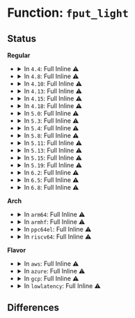 # Function: <code>fput_light</code>

## Status
<b>Regular</b>
<ul>
<li>
<details>
<summary>In <code>4.4</code>: Full Inline ⚠️</summary>

**Collision:** Unique Static

**Inline:** Full

**Transformation:** False

**Instances:**

```
In net/socket.c (ffffffff816fd5cf)
Location: include/linux/file.h:24
Inline: True
Inline callers:
  - net/socket.c:SYSC_accept4
  - net/socket.c:SYSC_getsockname
  - net/socket.c:SYSC_getpeername
  - net/socket.c:SYSC_getpeername
  - net/socket.c:SYSC_recvfrom
  - net/socket.c:SYSC_bind
  - net/socket.c:SYSC_connect
  - net/socket.c:SYSC_sendto
  - net/socket.c:__sys_sendmsg
  - net/socket.c:__sys_sendmmsg
  - net/socket.c:__sys_recvmsg
  - net/socket.c:__sys_recvmmsg
  - net/socket.c:SyS_socketcall
  - net/socket.c:SyS_socketcall
```
</details>
</li>
<li>
<details>
<summary>In <code>4.8</code>: Full Inline ⚠️</summary>

**Collision:** Unique Static

**Inline:** Full

**Transformation:** False

**Instances:**

```
In net/socket.c (ffffffff817667b4)
Location: include/linux/file.h:24
Inline: True
Inline callers:
  - net/socket.c:SyS_socketcall
  - net/socket.c:SyS_socketcall
  - net/socket.c:SyS_socketcall
  - net/socket.c:__sys_recvmmsg
  - net/socket.c:__sys_recvmsg
  - net/socket.c:__sys_sendmmsg
  - net/socket.c:__sys_sendmsg
  - net/socket.c:SYSC_recvfrom
  - net/socket.c:SYSC_sendto
  - net/socket.c:SYSC_getpeername
  - net/socket.c:SYSC_getpeername
  - net/socket.c:SYSC_getsockname
  - net/socket.c:SYSC_connect
  - net/socket.c:SYSC_accept4
  - net/socket.c:SYSC_bind
```
</details>
</li>
<li>
<details>
<summary>In <code>4.10</code>: Full Inline ⚠️</summary>

**Collision:** Unique Static

**Inline:** Full

**Transformation:** False

**Instances:**

```
In net/socket.c (ffffffff81793834)
Location: include/linux/file.h:24
Inline: True
Inline callers:
  - net/socket.c:SyS_socketcall
  - net/socket.c:SyS_socketcall
  - net/socket.c:SyS_socketcall
  - net/socket.c:__sys_recvmmsg
  - net/socket.c:__sys_recvmsg
  - net/socket.c:__sys_sendmmsg
  - net/socket.c:__sys_sendmsg
  - net/socket.c:SYSC_recvfrom
  - net/socket.c:SYSC_sendto
  - net/socket.c:SYSC_getpeername
  - net/socket.c:SYSC_getpeername
  - net/socket.c:SYSC_getsockname
  - net/socket.c:SYSC_connect
  - net/socket.c:SYSC_accept4
  - net/socket.c:SYSC_bind
```
</details>
</li>
<li>
<details>
<summary>In <code>4.13</code>: Full Inline ⚠️</summary>

**Collision:** Unique Static

**Inline:** Full

**Transformation:** False

**Instances:**

```
In net/socket.c (ffffffff817b1cb0)
Location: include/linux/file.h:24
Inline: True
Inline callers:
  - net/socket.c:SyS_socketcall
  - net/socket.c:SyS_socketcall
  - net/socket.c:__sys_recvmmsg
  - net/socket.c:__sys_recvmsg
  - net/socket.c:__sys_sendmmsg
  - net/socket.c:__sys_sendmsg
  - net/socket.c:SYSC_recvfrom
  - net/socket.c:SYSC_sendto
  - net/socket.c:SYSC_getpeername
  - net/socket.c:SYSC_getpeername
  - net/socket.c:SYSC_getsockname
  - net/socket.c:SYSC_connect
  - net/socket.c:SYSC_accept4
  - net/socket.c:SYSC_bind
```
</details>
</li>
<li>
<details>
<summary>In <code>4.15</code>: Full Inline ⚠️</summary>

**Collision:** Unique Static

**Inline:** Full

**Transformation:** False

**Instances:**

```
In net/socket.c (ffffffff81829e47)
Location: include/linux/file.h:25
Inline: True
Inline callers:
  - net/socket.c:SyS_socketcall
  - net/socket.c:SyS_socketcall
  - net/socket.c:__sys_recvmmsg
  - net/socket.c:__sys_recvmsg
  - net/socket.c:__sys_sendmmsg
  - net/socket.c:__sys_sendmsg
  - net/socket.c:SYSC_recvfrom
  - net/socket.c:SYSC_sendto
  - net/socket.c:SYSC_getpeername
  - net/socket.c:SYSC_getpeername
  - net/socket.c:SYSC_getsockname
  - net/socket.c:SYSC_connect
  - net/socket.c:SYSC_accept4
  - net/socket.c:SYSC_bind
```
</details>
</li>
<li>
<details>
<summary>In <code>4.18</code>: Full Inline ⚠️</summary>

**Collision:** Unique Static

**Inline:** Full

**Transformation:** False

**Instances:**

```
In net/socket.c (ffffffff81873ce0)
Location: include/linux/file.h:25
Inline: True
Inline callers:
  - net/socket.c:__sys_recvmmsg
  - net/socket.c:__sys_recvmsg
  - net/socket.c:__sys_sendmmsg
  - net/socket.c:__sys_sendmsg
  - net/socket.c:__sys_shutdown
  - net/socket.c:__sys_getsockopt
  - net/socket.c:__sys_setsockopt
  - net/socket.c:__sys_recvfrom
  - net/socket.c:__sys_sendto
  - net/socket.c:__sys_getpeername
  - net/socket.c:__sys_getpeername
  - net/socket.c:__sys_getsockname
  - net/socket.c:__sys_connect
  - net/socket.c:__sys_accept4
  - net/socket.c:__sys_listen
  - net/socket.c:__sys_bind
```
</details>
</li>
<li>
<details>
<summary>In <code>5.0</code>: Full Inline ⚠️</summary>

**Collision:** Unique Static

**Inline:** Full

**Transformation:** False

**Instances:**

```
In net/socket.c (ffffffff81892ca2)
Location: include/linux/file.h:27
Inline: True
Inline callers:
  - net/socket.c:do_recvmmsg
  - net/socket.c:__sys_recvmsg
  - net/socket.c:__sys_sendmmsg
  - net/socket.c:__sys_sendmsg
  - net/socket.c:__sys_shutdown
  - net/socket.c:__sys_getsockopt
  - net/socket.c:__sys_setsockopt
  - net/socket.c:__sys_recvfrom
  - net/socket.c:__sys_sendto
  - net/socket.c:__sys_getpeername
  - net/socket.c:__sys_getpeername
  - net/socket.c:__sys_getsockname
  - net/socket.c:__sys_connect
  - net/socket.c:__sys_accept4
  - net/socket.c:__sys_listen
  - net/socket.c:__sys_bind
```
</details>
</li>
<li>
<details>
<summary>In <code>5.3</code>: Full Inline ⚠️</summary>

**Collision:** Unique Static

**Inline:** Full

**Transformation:** False

**Instances:**

```
In net/socket.c (ffffffff818dcf84)
Location: include/linux/file.h:28
Inline: True
Inline callers:
  - net/socket.c:do_recvmmsg
  - net/socket.c:__sys_recvmsg
  - net/socket.c:__sys_sendmmsg
  - net/socket.c:__sys_sendmsg
  - net/socket.c:__sys_shutdown
  - net/socket.c:__sys_getsockopt
  - net/socket.c:__sys_setsockopt
  - net/socket.c:__sys_recvfrom
  - net/socket.c:__sys_sendto
  - net/socket.c:__sys_getpeername
  - net/socket.c:__sys_getpeername
  - net/socket.c:__sys_getsockname
  - net/socket.c:__sys_connect
  - net/socket.c:__sys_accept4
  - net/socket.c:__sys_listen
  - net/socket.c:__sys_bind
```
</details>
</li>
<li>
<details>
<summary>In <code>5.4</code>: Full Inline ⚠️</summary>

**Collision:** Unique Static

**Inline:** Full

**Transformation:** False

**Instances:**

```
In net/socket.c (ffffffff8190dc93)
Location: include/linux/file.h:28
Inline: True
Inline callers:
  - net/socket.c:do_recvmmsg
  - net/socket.c:__sys_recvmsg
  - net/socket.c:__sys_sendmmsg
  - net/socket.c:__sys_sendmsg
  - net/socket.c:__sys_shutdown
  - net/socket.c:__sys_getsockopt
  - net/socket.c:__sys_setsockopt
  - net/socket.c:__sys_recvfrom
  - net/socket.c:__sys_sendto
  - net/socket.c:__sys_getpeername
  - net/socket.c:__sys_getpeername
  - net/socket.c:__sys_getsockname
  - net/socket.c:__sys_connect
  - net/socket.c:__sys_accept4
  - net/socket.c:__sys_listen
  - net/socket.c:__sys_bind
```
</details>
</li>
<li>
<details>
<summary>In <code>5.8</code>: Full Inline ⚠️</summary>

**Collision:** Unique Static

**Inline:** Full

**Transformation:** False

**Instances:**

```
In net/socket.c (ffffffff819e2213)
Location: include/linux/file.h:29
Inline: True
Inline callers:
  - net/socket.c:do_recvmmsg
  - net/socket.c:__sys_recvmsg
  - net/socket.c:__sys_sendmmsg
  - net/socket.c:__sys_sendmsg
  - net/socket.c:__sys_shutdown
  - net/socket.c:__sys_getsockopt
  - net/socket.c:__sys_setsockopt
  - net/socket.c:__sys_recvfrom
  - net/socket.c:__sys_sendto
  - net/socket.c:__sys_getpeername
  - net/socket.c:__sys_getpeername
  - net/socket.c:__sys_getsockname
  - net/socket.c:__sys_listen
  - net/socket.c:__sys_bind
```
</details>
</li>
<li>
<details>
<summary>In <code>5.11</code>: Full Inline ⚠️</summary>

**Collision:** Unique Static

**Inline:** Full

**Transformation:** False

**Instances:**

```
In net/socket.c (ffffffff819e1eb2)
Location: include/linux/file.h:30
Inline: True
Inline callers:
  - net/socket.c:do_recvmmsg
  - net/socket.c:__sys_recvmsg
  - net/socket.c:__sys_sendmmsg
  - net/socket.c:__sys_sendmsg
  - net/socket.c:__sys_shutdown
  - net/socket.c:__sys_getsockopt
  - net/socket.c:__sys_setsockopt
  - net/socket.c:__sys_recvfrom
  - net/socket.c:__sys_sendto
  - net/socket.c:__sys_getpeername
  - net/socket.c:__sys_getpeername
  - net/socket.c:__sys_getsockname
  - net/socket.c:__sys_listen
  - net/socket.c:__sys_bind
```
</details>
</li>
<li>
<details>
<summary>In <code>5.13</code>: Full Inline ⚠️</summary>

**Collision:** Unique Static

**Inline:** Full

**Transformation:** False

**Instances:**

```
In net/socket.c (ffffffff819c7f12)
Location: include/linux/file.h:30
Inline: True
Inline callers:
  - net/socket.c:do_recvmmsg
  - net/socket.c:__sys_recvmsg
  - net/socket.c:__sys_sendmmsg
  - net/socket.c:__sys_sendmsg
  - net/socket.c:__sys_shutdown
  - net/socket.c:__sys_getsockopt
  - net/socket.c:__sys_setsockopt
  - net/socket.c:__sys_recvfrom
  - net/socket.c:__sys_sendto
  - net/socket.c:__sys_getpeername
  - net/socket.c:__sys_getpeername
  - net/socket.c:__sys_getsockname
  - net/socket.c:__sys_listen
  - net/socket.c:__sys_bind
```
</details>
</li>
<li>
<details>
<summary>In <code>5.15</code>: Full Inline ⚠️</summary>

**Collision:** Unique Static

**Inline:** Full

**Transformation:** False

**Instances:**

```
In net/socket.c (ffffffff81a77262)
Location: include/linux/file.h:30
Inline: True
Inline callers:
  - net/socket.c:do_recvmmsg
  - net/socket.c:__sys_recvmsg
  - net/socket.c:__sys_sendmmsg
  - net/socket.c:__sys_sendmsg
  - net/socket.c:__sys_shutdown
  - net/socket.c:__sys_getsockopt
  - net/socket.c:__sys_setsockopt
  - net/socket.c:__sys_recvfrom
  - net/socket.c:__sys_sendto
  - net/socket.c:__sys_getpeername
  - net/socket.c:__sys_getpeername
  - net/socket.c:__sys_getsockname
  - net/socket.c:__sys_listen
  - net/socket.c:__sys_bind
```
</details>
</li>
<li>
<details>
<summary>In <code>5.19</code>: Full Inline ⚠️</summary>

**Collision:** Unique Static

**Inline:** Full

**Transformation:** False

**Instances:**

```
In net/socket.c (ffffffff81bea583)
Location: include/linux/file.h:29
Inline: True
Inline callers:
  - net/socket.c:do_recvmmsg
  - net/socket.c:__sys_recvmsg
  - net/socket.c:__sys_sendmmsg
  - net/socket.c:__sys_sendmsg
  - net/socket.c:__sys_shutdown
  - net/socket.c:__sys_getsockopt
  - net/socket.c:__sys_setsockopt
  - net/socket.c:__sys_recvfrom
  - net/socket.c:__sys_sendto
  - net/socket.c:__sys_getpeername
  - net/socket.c:__sys_getsockname
  - net/socket.c:__sys_listen
  - net/socket.c:__sys_bind
```
</details>
</li>
<li>
<details>
<summary>In <code>6.2</code>: Full Inline ⚠️</summary>

**Collision:** Unique Static

**Inline:** Full

**Transformation:** False

**Instances:**

```
In net/socket.c (ffffffff81d96e33)
Location: include/linux/file.h:29
Inline: True
Inline callers:
  - net/socket.c:do_recvmmsg
  - net/socket.c:__sys_recvmsg
  - net/socket.c:__sys_sendmmsg
  - net/socket.c:__sys_sendmsg
  - net/socket.c:__sys_shutdown
  - net/socket.c:__sys_getsockopt
  - net/socket.c:__sys_setsockopt
  - net/socket.c:__sys_recvfrom
  - net/socket.c:__sys_sendto
  - net/socket.c:__sys_getpeername
  - net/socket.c:__sys_getsockname
  - net/socket.c:__sys_listen
  - net/socket.c:__sys_bind
```
</details>
</li>
<li>
<details>
<summary>In <code>6.5</code>: Full Inline ⚠️</summary>

**Collision:** Unique Static

**Inline:** Full

**Transformation:** False

**Instances:**

```
In net/socket.c (ffffffff81e054a3)
Location: include/linux/file.h:30
Inline: True
Inline callers:
  - net/socket.c:do_recvmmsg
  - net/socket.c:__sys_recvmsg
  - net/socket.c:__sys_sendmmsg
  - net/socket.c:__sys_sendmsg
  - net/socket.c:__sys_shutdown
  - net/socket.c:__sys_getsockopt
  - net/socket.c:__sys_setsockopt
  - net/socket.c:__sys_recvfrom
  - net/socket.c:__sys_sendto
  - net/socket.c:__sys_getpeername
  - net/socket.c:__sys_getsockname
  - net/socket.c:__sys_listen
  - net/socket.c:__sys_bind
```
</details>
</li>
<li>
<details>
<summary>In <code>6.8</code>: Full Inline ⚠️</summary>

**Collision:** Unique Static

**Inline:** Full

**Transformation:** False

**Instances:**

```
In net/socket.c (ffffffff81ec1d63)
Location: include/linux/file.h:30
Inline: True
Inline callers:
  - net/socket.c:do_recvmmsg
  - net/socket.c:__sys_recvmsg
  - net/socket.c:__sys_sendmmsg
  - net/socket.c:__sys_sendmsg
  - net/socket.c:__sys_shutdown
  - net/socket.c:__sys_getsockopt
  - net/socket.c:__sys_setsockopt
  - net/socket.c:__sys_recvfrom
  - net/socket.c:__sys_sendto
  - net/socket.c:__sys_getpeername
  - net/socket.c:__sys_getsockname
  - net/socket.c:__sys_listen
  - net/socket.c:__sys_bind
```
</details>
</li>
</ul>
<b>Arch</b>
<ul>
<li>
<details>
<summary>In <code>arm64</code>: Full Inline ⚠️</summary>

**Collision:** Unique Static

**Inline:** Full

**Transformation:** False

**Instances:**

```
In net/socket.c (ffff800010ba4c40)
Location: include/linux/file.h:28
Inline: True
Inline callers:
  - net/socket.c:do_recvmmsg
  - net/socket.c:__sys_recvmsg
  - net/socket.c:__sys_sendmmsg
  - net/socket.c:__sys_sendmsg
  - net/socket.c:__sys_shutdown
  - net/socket.c:__arm64_sys_getsockopt
  - net/socket.c:__arm64_sys_setsockopt
  - net/socket.c:__sys_recvfrom
  - net/socket.c:__sys_sendto
  - net/socket.c:__sys_getpeername
  - net/socket.c:__sys_getpeername
  - net/socket.c:__sys_getsockname
  - net/socket.c:__sys_connect
  - net/socket.c:__sys_accept4
  - net/socket.c:__sys_listen
  - net/socket.c:__sys_bind
```
</details>
</li>
<li>
<details>
<summary>In <code>armhf</code>: Full Inline ⚠️</summary>

**Collision:** Unique Static

**Inline:** Full

**Transformation:** False

**Instances:**

```
In net/socket.c (c0cc5c4c)
Location: include/linux/file.h:28
Inline: True
Inline callers:
  - net/socket.c:do_recvmmsg
  - net/socket.c:__sys_recvmsg
  - net/socket.c:__sys_sendmmsg
  - net/socket.c:__sys_sendmsg
  - net/socket.c:__sys_shutdown
  - net/socket.c:__se_sys_getsockopt
  - net/socket.c:__se_sys_setsockopt
  - net/socket.c:__sys_recvfrom
  - net/socket.c:__sys_sendto
  - net/socket.c:__sys_getpeername
  - net/socket.c:__sys_getpeername
  - net/socket.c:__sys_getsockname
  - net/socket.c:__sys_connect
  - net/socket.c:__sys_accept4
  - net/socket.c:__sys_listen
  - net/socket.c:__sys_bind
```
</details>
</li>
<li>
<details>
<summary>In <code>ppc64el</code>: Full Inline ⚠️</summary>

**Collision:** Unique Static

**Inline:** Full

**Transformation:** False

**Instances:**

```
In net/socket.c (c000000000c785d4)
Location: include/linux/file.h:28
Inline: True
Inline callers:
  - net/socket.c:do_recvmmsg
  - net/socket.c:__sys_recvmsg
  - net/socket.c:__sys_sendmmsg
  - net/socket.c:__sys_sendmsg
  - net/socket.c:__sys_shutdown
  - net/socket.c:__sys_getsockopt
  - net/socket.c:__sys_setsockopt
  - net/socket.c:__sys_recvfrom
  - net/socket.c:__sys_sendto
  - net/socket.c:__sys_getpeername
  - net/socket.c:__sys_getpeername
  - net/socket.c:__sys_getsockname
  - net/socket.c:__sys_connect
  - net/socket.c:__sys_accept4
  - net/socket.c:__sys_listen
  - net/socket.c:__sys_bind
```
</details>
</li>
<li>
<details>
<summary>In <code>riscv64</code>: Full Inline ⚠️</summary>

**Collision:** Unique Static

**Inline:** Full

**Transformation:** False

**Instances:**

```
In net/socket.c (ffffffe00073a9bc)
Location: include/linux/file.h:28
Inline: True
Inline callers:
  - net/socket.c:do_recvmmsg
  - net/socket.c:__sys_recvmsg
  - net/socket.c:__sys_sendmmsg
  - net/socket.c:__sys_sendmsg
  - net/socket.c:__sys_shutdown
  - net/socket.c:__se_sys_getsockopt
  - net/socket.c:__se_sys_setsockopt
  - net/socket.c:__sys_recvfrom
  - net/socket.c:__sys_sendto
  - net/socket.c:__sys_getpeername
  - net/socket.c:__sys_getpeername
  - net/socket.c:__sys_getsockname
  - net/socket.c:__sys_connect
  - net/socket.c:__sys_accept4
  - net/socket.c:__sys_listen
  - net/socket.c:__sys_bind
```
</details>
</li>
</ul>
<b>Flavor</b>
<ul>
<li>
<details>
<summary>In <code>aws</code>: Full Inline ⚠️</summary>

**Collision:** Unique Static

**Inline:** Full

**Transformation:** False

**Instances:**

```
In net/socket.c (ffffffff818adc93)
Location: include/linux/file.h:28
Inline: True
Inline callers:
  - net/socket.c:do_recvmmsg
  - net/socket.c:__sys_recvmsg
  - net/socket.c:__sys_sendmmsg
  - net/socket.c:__sys_sendmsg
  - net/socket.c:__sys_shutdown
  - net/socket.c:__sys_getsockopt
  - net/socket.c:__sys_setsockopt
  - net/socket.c:__sys_recvfrom
  - net/socket.c:__sys_sendto
  - net/socket.c:__sys_getpeername
  - net/socket.c:__sys_getpeername
  - net/socket.c:__sys_getsockname
  - net/socket.c:__sys_connect
  - net/socket.c:__sys_accept4
  - net/socket.c:__sys_listen
  - net/socket.c:__sys_bind
```
</details>
</li>
<li>
<details>
<summary>In <code>azure</code>: Full Inline ⚠️</summary>

**Collision:** Unique Static

**Inline:** Full

**Transformation:** False

**Instances:**

```
In net/socket.c (ffffffff81867be3)
Location: include/linux/file.h:28
Inline: True
Inline callers:
  - net/socket.c:do_recvmmsg
  - net/socket.c:__sys_recvmsg
  - net/socket.c:__sys_sendmmsg
  - net/socket.c:__sys_sendmsg
  - net/socket.c:__sys_shutdown
  - net/socket.c:__sys_getsockopt
  - net/socket.c:__sys_setsockopt
  - net/socket.c:__sys_recvfrom
  - net/socket.c:__sys_sendto
  - net/socket.c:__sys_getpeername
  - net/socket.c:__sys_getpeername
  - net/socket.c:__sys_getsockname
  - net/socket.c:__sys_connect
  - net/socket.c:__sys_accept4
  - net/socket.c:__sys_listen
  - net/socket.c:__sys_bind
```
</details>
</li>
<li>
<details>
<summary>In <code>gcp</code>: Full Inline ⚠️</summary>

**Collision:** Unique Static

**Inline:** Full

**Transformation:** False

**Instances:**

```
In net/socket.c (ffffffff818fec93)
Location: include/linux/file.h:28
Inline: True
Inline callers:
  - net/socket.c:do_recvmmsg
  - net/socket.c:__sys_recvmsg
  - net/socket.c:__sys_sendmmsg
  - net/socket.c:__sys_sendmsg
  - net/socket.c:__sys_shutdown
  - net/socket.c:__sys_getsockopt
  - net/socket.c:__sys_setsockopt
  - net/socket.c:__sys_recvfrom
  - net/socket.c:__sys_sendto
  - net/socket.c:__sys_getpeername
  - net/socket.c:__sys_getpeername
  - net/socket.c:__sys_getsockname
  - net/socket.c:__sys_connect
  - net/socket.c:__sys_accept4
  - net/socket.c:__sys_listen
  - net/socket.c:__sys_bind
```
</details>
</li>
<li>
<details>
<summary>In <code>lowlatency</code>: Full Inline ⚠️</summary>

**Collision:** Unique Static

**Inline:** Full

**Transformation:** False

**Instances:**

```
In net/socket.c (ffffffff8191fcfb)
Location: include/linux/file.h:28
Inline: True
Inline callers:
  - net/socket.c:do_recvmmsg
  - net/socket.c:__sys_recvmsg
  - net/socket.c:__sys_sendmmsg
  - net/socket.c:__sys_sendmsg
  - net/socket.c:__sys_shutdown
  - net/socket.c:__sys_getsockopt
  - net/socket.c:__sys_setsockopt
  - net/socket.c:__sys_recvfrom
  - net/socket.c:__sys_sendto
  - net/socket.c:__sys_getpeername
  - net/socket.c:__sys_getpeername
  - net/socket.c:__sys_getsockname
  - net/socket.c:__sys_connect
  - net/socket.c:__sys_accept4
  - net/socket.c:__sys_listen
  - net/socket.c:__sys_bind
```
</details>
</li>
</ul>

## Differences
